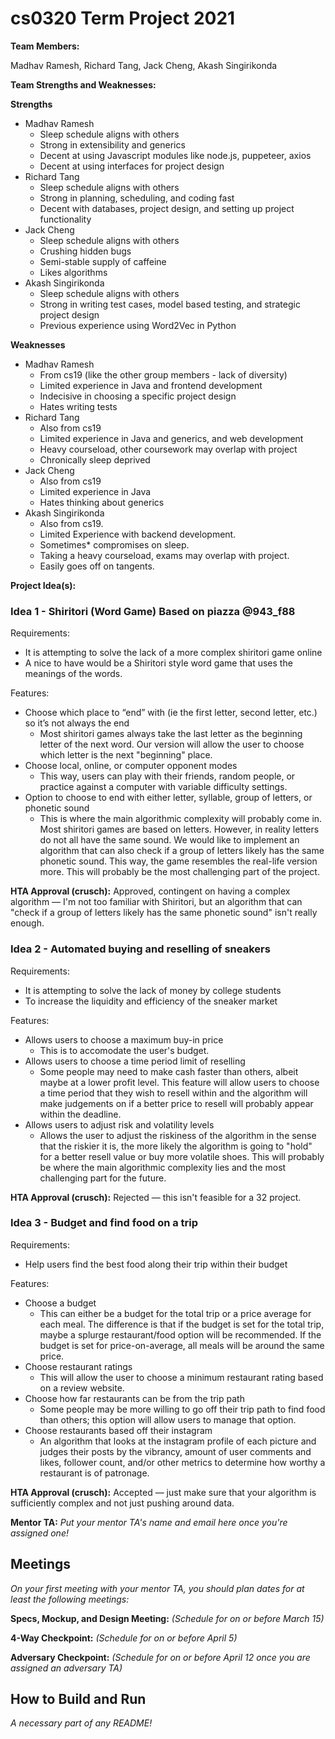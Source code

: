 # cs0320 Term Project 2021

**Team Members:** 

Madhav Ramesh, Richard Tang, Jack Cheng, Akash Singirikonda

**Team Strengths and Weaknesses:** 

**Strengths**  
* Madhav Ramesh
  - Sleep schedule aligns with others
  - Strong in extensibility and generics
  - Decent at using Javascript modules like node.js, puppeteer, axios
  - Decent at using interfaces for project design
* Richard Tang
  - Sleep schedule aligns with others
  - Strong in planning, scheduling, and coding fast
  - Decent with databases, project design, and setting up project functionality
* Jack Cheng
  * Sleep schedule aligns with others
  * Crushing hidden bugs
  * Semi-stable supply of caffeine
  * Likes algorithms
* Akash Singirikonda
  - Sleep schedule aligns with others
  - Strong in writing test cases, model based testing, and strategic project design
  - Previous experience using Word2Vec in Python

**Weaknesses**
* Madhav Ramesh
  - From cs19 (like the other group members - lack of diversity) 
  - Limited experience in Java and frontend development
  - Indecisive in choosing a specific project design
  - Hates writing tests
* Richard Tang
  - Also from cs19
  - Limited experience in Java and generics, and web development
  - Heavy courseload, other coursework may overlap with project
  - Chronically sleep deprived
* Jack Cheng
  * Also from cs19
  * Limited experience in Java
  * Hates thinking about generics
* Akash Singirikonda
  * Also from cs19.
  * Limited Experience with backend development.
  * Sometimes* compromises on sleep.
  * Taking a heavy courseload, exams may overlap with project.
  * Easily goes off on tangents.

**Project Idea(s):** 

### Idea 1 - Shiritori (Word Game) Based on piazza @943_f88
Requirements:
- It is attempting to solve the lack of a more complex shiritori game online
- A nice to have would be a Shiritori style word game that uses the meanings of the words.

Features:
- Choose which place to “end” with (ie the first letter, second letter, etc.) so it’s not always the end
  - Most shiritori games always take the last letter as the beginning letter of the next word. Our version will allow the user to choose which letter is the next "beginning" place.
- Choose local, online, or computer opponent modes
  - This way, users can play with their friends, random people, or practice against a computer with variable difficulty settings.
- Option to choose to end with either letter, syllable, group of letters, or phonetic sound
  - This is where the main algorithmic complexity will probably come in. Most shiritori games are based on letters. However, in reality letters do not all have the same sound. We would like to implement an algorithm that can also check if a group of letters likely has the same phonetic sound. This way, the game resembles the real-life version more. This will probably be the most challenging part of the project.

**HTA Approval (crusch):** Approved, contingent on having a complex algorithm — I'm not too familiar with Shiritori, but an algorithm that can "check if a group of letters likely has the same phonetic sound" isn't really enough.

### Idea 2 - Automated buying and reselling of sneakers 
Requirements:
- It is attempting to solve the lack of money by college students
- To increase the liquidity and efficiency of the sneaker market 

Features:
- Allows users to choose a maximum buy-in price
  - This is to accomodate the user's budget. 
- Allows users to choose a time period limit of reselling
  - Some people may need to make cash faster than others, albeit maybe at a lower profit level. This feature will allow users to choose a time period that they wish to resell within and the algorithm will make judgements on if a better price to resell will probably appear within the deadline. 
- Allows users to adjust risk and volatility levels
  - Allows the user to adjust the riskiness of the algorithm in the sense that the riskier it is, the more likely the algorithm is going to "hold" for a better resell value or buy more volatile shoes. This will probably be where the main algorithmic complexity lies and the most challenging part for the future.

**HTA Approval (crusch):** Rejected — this isn't feasible for a 32 project.

### Idea 3 - Budget and find food on a trip

Requirements: 
- Help users find the best food along their trip within their budget

Features:
- Choose a budget
  - This can either be a budget for the total trip or a price average for each meal. The difference is that if the budget is set for the total trip, maybe a splurge restaurant/food option will be recommended. If the budget is set for price-on-average, all meals will be around the same price.
- Choose restaurant ratings
  - This will allow the user to choose a minimum restaurant rating based on a review website.
- Choose how far restaurants can be from the trip path
  - Some people may be more willing to go off their trip path to find food than others; this option will allow users to manage that option.
- Choose restaurants based off their instagram 
  - An algorithm that looks at the instagram profile of each picture and judges their posts by the vibrancy, amount of user comments and likes, follower count, and/or other metrics to determine how worthy a restaurant is of patronage. 

**HTA Approval (crusch):** Accepted — just make sure that your algorithm is sufficiently complex and not just pushing around data.

**Mentor TA:** _Put your mentor TA's name and email here once you're assigned one!_

## Meetings
_On your first meeting with your mentor TA, you should plan dates for at least the following meetings:_

**Specs, Mockup, and Design Meeting:** _(Schedule for on or before March 15)_

**4-Way Checkpoint:** _(Schedule for on or before April 5)_

**Adversary Checkpoint:** _(Schedule for on or before April 12 once you are assigned an adversary TA)_

## How to Build and Run
_A necessary part of any README!_
